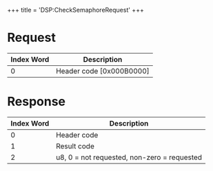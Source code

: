 +++
title = 'DSP:CheckSemaphoreRequest'
+++

# Request

| Index Word | Description                |
|------------|----------------------------|
| 0          | Header code \[0x000B0000\] |

# Response

| Index Word | Description                                 |
|------------|---------------------------------------------|
| 0          | Header code                                 |
| 1          | Result code                                 |
| 2          | u8, 0 = not requested, non-zero = requested |